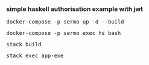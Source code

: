 ### simple haskell authorisation example with jwt

<pre>docker-compose -p sermo up -d --build</pre>
<pre>docker-compose -p sermo exec hs bash</pre>
<pre>stack build</pre>
<pre>stack exec app-exe</pre>
